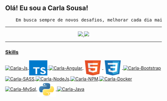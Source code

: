 ## Olá! Eu sou a Carla Sousa!
<pre>
    Em busca sempre de novos desafios, melhorar cada dia mais.
</pre>
<hr>

<div align="center">
  <a href="https://github.com/carlansouza">
  <img height="180em" src="https://github-readme-stats.vercel.app/api?username=carlansouza&show_icons=true&theme=dark&include_all_commits=true&count_private=true"/>
  <img height="180em" src="https://github-readme-stats.vercel.app/api/top-langs/?username=carlansouza&layout=compact&langs_count=7&theme=dark"/>
</div>
<hr>

<h3>Skills</h3>

<div style="display: inline_block><br>
  <img align="center" alt="Carla-Js" height="50" width="60" src="https://cdn.jsdelivr.net/gh/devicons/devicon/icons/javascript/javascript-original.svg">
  <img align="center" alt="Carla-Js" height="50" width="60" src="https://cdn.jsdelivr.net/gh/devicons/devicon/icons/javascript/javascript-original.svg">
  <img align="center" alt="Carla-Ts" height="50" width="60" src="https://raw.githubusercontent.com/devicons/devicon/master/icons/typescript/typescript-plain.svg">
  <img align="center" alt="Carla-Angular" hheight="50" width="60" src="https://cdn.jsdelivr.net/gh/devicons/devicon/icons/angularjs/angularjs-original.svg">
  <img align="center" alt="Carla-HTML" height="50" width="60" src="https://raw.githubusercontent.com/devicons/devicon/master/icons/html5/html5-original.svg">
  <img align="center" alt="Carla-CSS" height="50" width="60" src="https://raw.githubusercontent.com/devicons/devicon/master/icons/css3/css3-original.svg">
  <img align="center" alt="Carla-Bootstrap" height="50" width="60"" src="https://cdn.jsdelivr.net/gh/devicons/devicon/icons/bootstrap/bootstrap-plain-wordmark.svg">
  <img align="center" alt="Carla-SASS" height="50" width="60"" src="https://cdn.jsdelivr.net/gh/devicons/devicon/icons/sass/sass-original.svg">
  <img align="center" alt="Carla-NodeJs" height="50" width="60"" src="https://cdn.jsdelivr.net/gh/devicons/devicon/icons/nodejs/nodejs-original.svg">
  <img align="center" alt="Carla-NPM" height="50" width="60"" src="https://cdn.jsdelivr.net/gh/devicons/devicon/icons/npm/npm-original-wordmark.svg">
  <img align="center" alt="Carla-Docker" height="50" width="60" src="https://cdn.jsdelivr.net/gh/devicons/devicon/icons/docker/docker-original-wordmark.svg">
  <img align="center" alt="Carla-MySql" height="60" width="70" src="https://cdn.jsdelivr.net/gh/devicons/devicon/icons/mysql/mysql-original-wordmark.svg">
  <img align="center" alt="Carla-Python" height="50" width="60" src="https://raw.githubusercontent.com/devicons/devicon/master/icons/python/python-original.svg">
  <img align="center" alt="Carla-Java" height="50" width="60" src="https://cdn.jsdelivr.net/gh/devicons/devicon/icons/java/java-original.svg">
 
</div>

